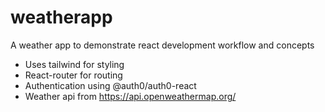 # weatherapp
A weather app to demonstrate react development workflow and concepts

- Uses tailwind for styling
- React-router for routing
- Authentication using @auth0/auth0-react
- Weather api from https://api.openweathermap.org/ 


